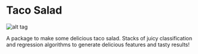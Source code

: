 Taco Salad
=======================
![alt tag](https://github.com/mbrner/taco_salat/raw/master/TacoSalad.png)

A package to make some delicious taco salad. Stacks of juicy classification and regression algorithms to generate delicious features and tasty results!
